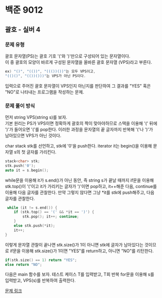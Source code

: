 # 백준 9012
## 괄호 - 실버 4
### 문제 유형

괄호 문자열(PS)는 괄호 기호 '('와 ')'만으로 구성되어 있는 문자열이다.   
이 중 괄호의 모양이 바르게 구성된 문자열을 올바른 괄호 문자열 (VPS)라고 부른다.
~~~cpp
ex) "()", "(())", "((())())"는 모두 VPS이고,
"(()()", "(())()))"는 VPS가 아닌 PS이다.
~~~
입력으로 주어진 괄호 문자열이 VPS인지 아닌지를 판단하여 그 결과를 "YES" 혹은 "NO"로 나타내는 프로그램을 작성하는 문제.

### 문제 풀이 방식

먼저 string VPS(string s)를 보자.   
기본 원리는 PS가 VPS이면 정확하게 괄호의 짝이 맞아야하므로 스택을 이용해 '(' 뒤에 ')'가 들어오면 '('를 pop한다. 이러한 과정을 문자열의 끝 글자까지 반복해 '('나 ')'가 남아있으면 VPS가 아닌 것이다.

char stack stk를 선언하고, stk에 '0'을 push한다.
iterator it는 begin()을 이용해 문자열 s의 첫 글자를 가리킨다.
~~~cpp
stack<char> stk;
stk.push('0');
auto it = s.begin();
~~~

while문을 이용해 it가 s.end()가 아닌 동안, 즉 string s가 끝날 때까지 if문을 이용해 stk.top()이 '('이고 it가 가리키는 글자가 ')'이면 pop하고, it++해준 다음, continue를 이용해 다음 글자를 관찰한다. 만약 그렇지 않다면 그냥 *it를 stk에 push해주고, 다음 글자를 관찰한다.
~~~cpp
 while (it != s.end()) {
    if (stk.top() == '(' && *it == ')') {
        stk.pop(); it++; continue;
    }
    else stk.push(*it);
    it++;
}
~~~

이렇게 문자열 관찰이 끝나면 stk.size()가 1이 아니면 stk에 글자가 남아있다는 것이므로 if문을 이용해 stk.size()가 1이면 "YES"를 return하고, 아니면 "NO"를 리턴한다.
~~~cpp
if(stk.size() == 1) return "YES";
else return "NO";
~~~

다음은 main 함수를 보자. 테스트 케이스 T를 입력받고, T회 반복 for문을 이용해 s를 입력받고, VPS(s)를 반복하여 출력한다.

[문제 링크](https://github.com/tyshim0118/BJ-Codes/blob/main/BJ9012.cpp)
